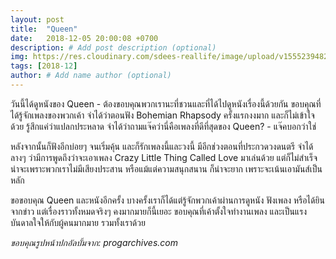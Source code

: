 ```yaml
---
layout: post
title:  "Queen"
date:   2018-12-05 20:00:08 +0700
description: # Add post description (optional)
img: https://res.cloudinary.com/sdees-reallife/image/upload/v1555239482/queen.jpg # Add image post (optional)
tags: [2018-12]
author: # Add name author (optional)
---
```

วันนี้ได้ดูหนังของ Queen - ต้องขอบคุณพวกเรานะที่ชวนและที่ได้ไปดูหนังเรื่องนี้ด้วยกัน ขอบคุณที่ได้รู้จักเพลงของพวกเค้า จำได้ว่าตอนฟัง Bohemian Rhapsody ครั้งแรกงงมาก และก็ไม่เข้าใจด้วย รู้สึกแค่ว่าแปลกประหลาด จำได้ว่าถามแจ๊คว่านี่คือเพลงที่ดีที่สุดของ Queen? - แจ๊คบอกว่าใช่

หลังจากนั้นก็ฟังอีกบ่อยๆ จนเริ่มคุ้น และก็รักเพลงนี้และวงนี้ มีอีกช่วงตอนที่ประกวดวงดนตรี จำได้ลางๆ ว่ามีการพูดถึงว่าจะเอาเพลง Crazy Little Thing Called Love มาเล่นด้วย แต่ก็ไม่สำเร็จ น่าจะเพราะพวกเราไม่มีเสียงประสาน หรือแม้แต่ความสนุกสนาน ก็น่าจะยาก เพราะจะเน้นเอามันส์เป็นหลัก

ขอขอบคุณ Queen และหนังอีกครั้ง บางครั้งเราก็ได้แต่รู้จักพวกเค้าผ่านการดูหนัง ฟังเพลง หรือได้ยินจากข่าว แต่เรื่องราวทั้งหมดจริงๆ คงมากมายก็นี้เยอะ ขอบคุณที่เค้าตั้งใจทำงานเพลง และเป็นแรงบันดาลใจให้กับผู้คนมากมาย รวมทั้งเราด้วย

*ขอบคุณรูปหน้าปกอัลบั้มจาก: progarchives.com*
